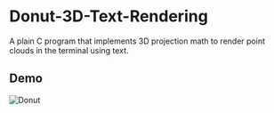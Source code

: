# Donut-3D-Text-Rendering
A plain C program that implements 3D projection math to render point clouds in the terminal using text.

## Demo
![Donut](https://github.com/user-attachments/assets/a6a07ac5-19b7-4dc3-8785-d6d5c24ea2ce)
